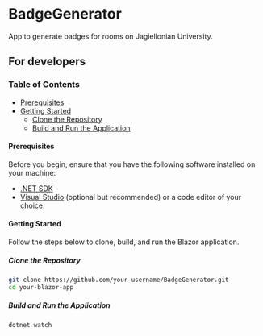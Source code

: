 # BadgeGenerator

App to generate badges for rooms on Jagiellonian University.

## For developers
### Table of Contents

- [Prerequisites](#prerequisites)
- [Getting Started](#getting-started)
  - [Clone the Repository](#clone-the-repository)
  - [Build and Run the Application](#build-and-run-the-application)

#### Prerequisites

Before you begin, ensure that you have the following software installed on your machine:

- [.NET SDK](https://dotnet.microsoft.com/download)
- [Visual Studio](https://visualstudio.microsoft.com/) (optional but recommended) or a code editor of your choice.

#### Getting Started

Follow the steps below to clone, build, and run the Blazor application.

##### Clone the Repository

```bash
git clone https://github.com/your-username/BadgeGenerator.git
cd your-blazor-app
```

##### Build and Run the Application

```bash
dotnet watch
```
